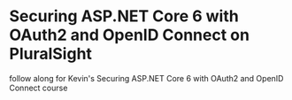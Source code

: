 # Securing ASP.NET Core 6 with OAuth2 and OpenID Connect on PluralSight
follow along for Kevin's Securing ASP.NET Core 6 with OAuth2 and OpenID Connect course
